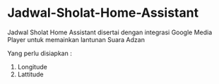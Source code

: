 # Jadwal-Sholat-Home-Assistant
Jadwal Sholat Home Assistant disertai dengan integrasi Google Media Player
untuk memainkan lantunan Suara Adzan

Yang perlu disiapkan :
1. Longitude
2. Lattitude
